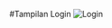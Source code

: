 #Tampilan Login
![Login](https://github.com/Erikfajar/bahan_ujikom/assets/123233294/9b7fe070-be64-4e1a-a229-7820b021e330)
